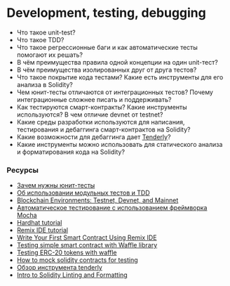 # Development, testing, debugging

* Что такое unit-test?
* Что такое TDD?
* Что такое регрессионные баги и как автоматические тесты помогают их решать?
* В чём преимущества правила одной концепции на один unit-тест?
* В чём преимущества изолированных друг от друга тестов?
* Что такое покрытие кода тестами? Какие есть инструменты для его анализа в Solidity?
* Чем юнит-тесты отличаются от интеграционных тестов? Почему интеграционные сложнее писать и поддерживать?
* Как тестируются смарт-контракты? Какие инструменты используются? В чем отличие devnet от testnet?
* Какие среды разработки используются для написания, тестирования и дебаггинга смарт-контрактов на Solidity?
* Какие возможности для дебаггинга дает [Tenderly](https://dashboard.tenderly.co/rlkv/project/project-dashboard)?
* Какие инструменты можно использовать для статического анализа и форматирования кода на Solidity?

### Ресурсы

* [Зачем нужны юнит-тесты](https://tproger.ru/translations/unit-tests-purposes/)
* [Об использовании модульных тестов и TDD](https://eax.me/unit-testing/)
* [Blockchain Environments: Testnet, Devnet, and Mainnet](https://www.gemini.com/cryptopedia/blockchain-testnet-devnet-sandbox-crypto-mainnet)
* [Автоматическое тестирование c использованием фреймворка Mocha](https://learn.javascript.ru/testing-mocha)
* [Hardhat tutorial](https://hardhat.org/tutorial)
* [Remix IDE tutorial](https://101blockchains.com/remix-ide-tutorials/)
* [Write Your First Smart Contract Using Remix IDE](https://betterprogramming.pub/developing-a-smart-contract-by-using-remix-ide-81ff6f44ba2f)
* [Testing simple smart contract with Waffle library](https://ethereum.org/en/developers/tutorials/waffle-test-simple-smart-contract/)
* [Testing ERC-20 tokens with waffle](https://ethereum.org/en/developers/tutorials/testing-erc-20-tokens-with-waffle/)
* [How to mock solidity contracts for testing](https://ethereum.org/en/developers/tutorials/how-to-mock-solidity-contracts-for-testing/)
* [Обзор инструмента tenderly](https://github.com/fullstack-development/blockchain-wiki/blob/main/tools/tenderly.md#%D0%BE%D0%B1%D0%B7%D0%BE%D1%80-%D0%B8%D0%BD%D1%81%D1%82%D1%80%D1%83%D0%BC%D0%B5%D0%BD%D1%82%D0%B0-tenderly)
* [Intro to Solidity Linting and Formatting](https://medium.com/coinmonks/introduction-to-solidity-linting-and-formatting-e838c074791a)
